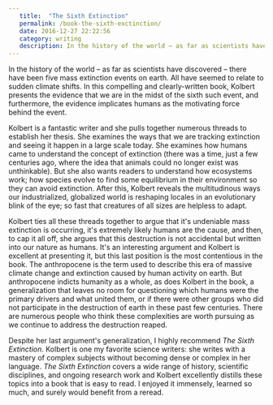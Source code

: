 ```yaml
---
   title:  "The Sixth Extinction"
   permalink: /book-the-sixth-exctinction/
   date: 2016-12-27 22:22:56
   category: writing
   description: In the history of the world – as far as scientists have discovered –  there have been five mass extinction events on earth. All have seemed to relate to sudden climate shifts. In this compelling and clearly-written book, Kolbert presents the evidence that we are in the midst of the sixth such event, and furthermore, the evidence implicates humans as the motivating force behind the event.
---
```


In the history of the world – as far as scientists have discovered –  there have been five mass extinction events on earth. All have seemed to relate to sudden climate shifts. In this compelling and clearly-written book, Kolbert presents the evidence that we are in the midst of the sixth such event, and furthermore, the evidence implicates humans as the motivating force behind the event.

Kolbert is a fantastic writer and she pulls together numerous threads to establish her thesis. She examines the ways that we are tracking extinction and seeing it happen in a large scale today. She examines how humans came to understand the concept of extinction (there was a time, just a few centuries ago, where the idea that animals could no longer exist was unthinkable). But she also wants readers to understand how ecosystems work; how species evolve to find some equilibrium in their environment so they can avoid extinction. After this, Kolbert reveals the multitudinous ways our industrialized, globalized world is reshaping locales in an evolutionary blink of the eye; so fast that creatures of all sizes are helpless to adapt.

Kolbert ties all these threads together to argue that it's undeniable mass extinction is occurring, it's extremely likely humans are the cause, and then, to cap it all off, she argues that this destruction is not accidental but written into our nature as humans. It's an interesting argument and Kolbert is excellent at presenting it, but this last position is the most contentious in the book. The anthropocene is the term used to describe this era of massive climate change and extinction caused by human activity on earth. But anthropocene indicts humanity as a whole, as does Kolbert in the book, a generalization that leaves no room for questioning which humans were the primary drivers and what united them, or if there were other groups who did not participate in the destruction of earth in these past few centuries. There are numerous people who think these complexities are worth pursuing as we continue to address the destruction reaped.

Despite her last argument's generalization, I highly recommend _The Sixth Extinction_. Kolbert is one my favorite science writers: she writes with a mastery of complex subjects without becoming dense or complex in her language. _The Sixth Extinction_ covers a wide range of history, scientific disciplines, and ongoing research work and Kolbert excellently distills these topics into a book that is easy to read. I enjoyed it immensely, learned so much, and surely would benefit from a reread.
